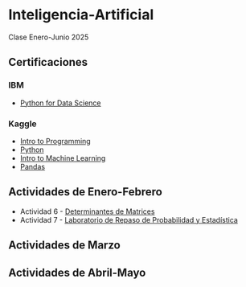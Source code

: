 # Inteligencia-Artificial
Clase Enero-Junio 2025

## Certificaciones
### IBM
- [Python for Data Science](IBM/IBM_Certificate_Cognitive_Class.pdf)
### Kaggle
- [Intro to Programming](Kaggle/Intro_to_Programming.pdf)
- [Python](Kaggle/Python.pdf)
- [Intro to Machine Learning](Kaggle/Intro_to_Machine_Learning.pdf)
- [Pandas](Kaggle/Pandas.pdf)

## Actividades de Enero-Febrero
- Actividad 6 - [Determinantes de Matrices](Actividades/A6_Determinantes_de_Matrices.pdf)
- Actividad 7 - [Laboratorio de Repaso de Probabilidad y Estadística](Actividades/LabPyE.pdf)

## Actividades de Marzo
## Actividades de Abril-Mayo